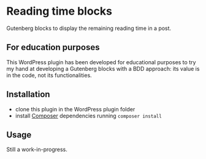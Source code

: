 # Reading time blocks

Gutenberg blocks to display the remaining reading time in a post.

## For education purposes
This WordPress plugin has been developed for educational purposes to try my hand at developing a Gutenberg blocks with a BDD approach: its value is in the code, not its functionalities.

## Installation
* clone this plugin in the WordPress plugin folder
* install [Composer](https://getcomposer.org/) dependencies running `composer install`

## Usage
Still a work-in-progress.

